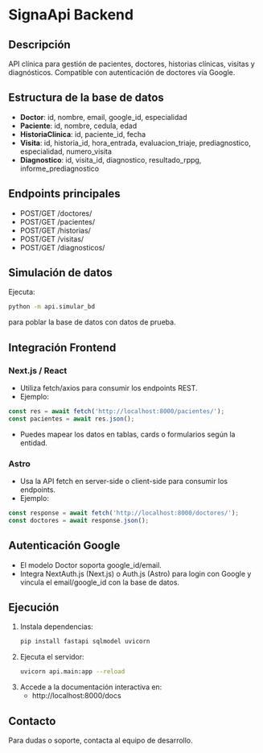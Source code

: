 # SignaApi Backend

## Descripción
API clínica para gestión de pacientes, doctores, historias clínicas, visitas y diagnósticos. Compatible con autenticación de doctores vía Google.

## Estructura de la base de datos
- **Doctor**: id, nombre, email, google_id, especialidad
- **Paciente**: id, nombre, cedula, edad
- **HistoriaClinica**: id, paciente_id, fecha
- **Visita**: id, historia_id, hora_entrada, evaluacion_triaje, prediagnostico, especialidad, numero_visita
- **Diagnostico**: id, visita_id, diagnostico, resultado_rppg, informe_prediagnostico

## Endpoints principales
- POST/GET /doctores/
- POST/GET /pacientes/
- POST/GET /historias/
- POST/GET /visitas/
- POST/GET /diagnosticos/

## Simulación de datos
Ejecuta:
```bash
python -m api.simular_bd
```
para poblar la base de datos con datos de prueba.

## Integración Frontend
### Next.js / React
- Utiliza fetch/axios para consumir los endpoints REST.
- Ejemplo:
```js
const res = await fetch('http://localhost:8000/pacientes/');
const pacientes = await res.json();
```
- Puedes mapear los datos en tablas, cards o formularios según la entidad.

### Astro
- Usa la API fetch en server-side o client-side para consumir los endpoints.
- Ejemplo:
```js
const response = await fetch('http://localhost:8000/doctores/');
const doctores = await response.json();
```

## Autenticación Google
- El modelo Doctor soporta google_id/email.
- Integra NextAuth.js (Next.js) o Auth.js (Astro) para login con Google y vincula el email/google_id con la base de datos.

## Ejecución
1. Instala dependencias:
   ```bash
   pip install fastapi sqlmodel uvicorn
   ```
2. Ejecuta el servidor:
   ```bash
   uvicorn api.main:app --reload
   ```
3. Accede a la documentación interactiva en:
   - http://localhost:8000/docs

## Contacto
Para dudas o soporte, contacta al equipo de desarrollo.
